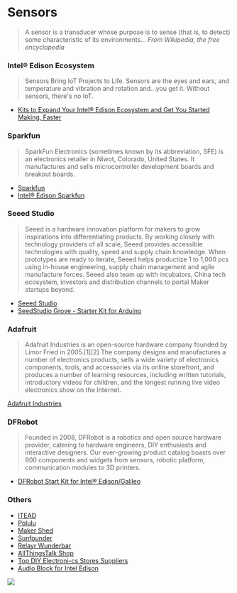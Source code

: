 # Sensors

> A sensor is a transducer whose purpose is to sense (that is, to detect) some characteristic of its environments... *From Wikipedia, the free encyclopedia*

### Intel® Edison Ecosystem

> Sensors Bring IoT Projects to Life. Sensors are the eyes and ears, and temperature and vibration and rotation and...you get it. Without sensors, there's no IoT.

* [Kits to Expand Your Intel® Edison Ecosystem and Get You Started Making, Faster](https://www-ssl.intel.com/content/www/us/en/do-it-yourself/edison.html#kits)

### Sparkfun

> SparkFun Electronics (sometimes known by its abbreviation, SFE) is an electronics retailer in Niwot, Colorado, United States. It manufactures and sells microcontroller development boards and breakout boards.

* [Sparkfun](https://www.sparkfun.com/)
* [Intel® Edison Sparkfun](https://www.sparkfun.com/categories/272)

### Seeed Studio

> Seeed is a hardware innovation platform for makers to grow inspirations into differentiating products. By working closely with technology providers of all scale, Seeed provides accessible technologies with quality, speed and supply chain knowledge. When prototypes are ready to iterate, Seeed helps productize 1 to 1,000 pcs using in-house engineering, supply chain management and agile manufacture forces. Seeed also team up with incubators, China tech ecosystem, investors and distribution channels to portal Maker startups beyond.

- [Seeed Studio](http://www.seeedstudio.com/depot/)
- [SeedStudio Grove - Starter Kit for Arduino](http://www.seeedstudio.com/depot/Grove-Starter-Kit-for-Arduino-p-1855.html)


### Adafruit

> Adafruit Industries is an open-source hardware company founded by Limor Fried in 2005.[1][2] The company designs and manufactures a number of electronics products, sells a wide variety of electronics components, tools, and accessories via its online storefront, and produces a number of learning resources, including written tutorials, introductory videos for children, and the longest running live video electronics show on the Internet.

[Adafruit Industries](https://www.adafruit.com/)

### DFRobot

> Founded in 2008, DFRobot is a robotics and open source hardware provider, catering to hardware engineers, DIY enthusiasts and interactive designers. Our ever-growing product catalog boasts over 900 components and widgets from sensors, robotic platform, communication modules to 3D printers. 

- [DFRobot Start Kit for Intel® Edison/Galileo](http://www.dfrobot.com/index.php?route=product/product&path=166&product_id=1200#.ViDjFm1Ok_M)

### Others

- [ITEAD](https://www.itead.cc/)
- [Polulu](https://www.pololu.com/)
- [Maker Shed](http://www.makershed.com/)
- [Sunfounder](http://www.amazon.co.uk/SunFounder/b/ref=bl_dp_s_web_3774577031?ie=UTF8&node=3774577031&field-lbr_brands_browse-bin=SunFounder)
- [Relayr Wunderbar](http://www.dragoninnovation.com/projects/35-wunderbar-by-relayr)
- [AllThingsTalk Shop](http://shop.smartliving.io/)
- [Top DIY Electroni-cs Stores Suppliers](http://www.instructables.com/id/Top-DIY-Electronics-Stores-Suppliers/)
- [Audio Block for Intel Edison](http://www.malinov.com/Home/sergeys-projects/audio-block-for-intel-edison)

![](https://78462f86-a-cd92480b-s-sites.googlegroups.com/a/malinov.com/www/Home/sergeys-projects/audio-block-for-intel-edison/Edison_Audio_Block.jpg?attachauth=ANoY7cq1ROkLPabNeOEvk0kbxYO4UhmwzR-9GqQw_eGntHNNDCcDXIJsuXhFvAZ0Ht-yvXUxcMeV0HhMdHmzgwpQ2GnXujxEopLtIAKs0gPcBXdsJhGyFr63cnvh-MIb1YD67DEA_M-K5U_1mjNcFnTCx6rSQosnigXZMsZRLXIpbng2zOcdinbPhU5_QQjJj0nQZNyArly20LjXNChOftAd7aYuVphJSj-zb4ymvjlq6eHGTZJEEyAqyWkdyChHZOr2tsLlUeC3Se5MsgPl2CP6JppsfZNu_g%3D%3D&attredirects=0)
